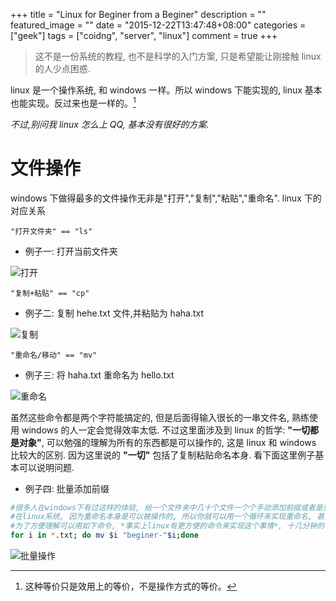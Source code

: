 +++
title = "Linux for Beginer from a Beginer"
description = ""
featured_image = ""
date = "2015-12-22T13:47:48+08:00"
categories = ["geek"]
tags = ["coidng", "server", "linux"]
comment = true
+++

> 这不是一份系统的教程, 也不是科学的入门方案, 只是希望能让刚接触 linux 的人少点困惑.

linux 是一个操作系统, 和 windows 一样。所以 windows 下能实现的, linux 基本也能实现。反过来也是一样的。[^1]

_不过,别问我 linux 怎么上 QQ, 基本没有很好的方案._

# 文件操作

windows 下做得最多的文件操作无非是"打开","复制","粘贴","重命名".
linux 下的对应关系

```
"打开文件夹" == "ls"
```

- 例子一: 打开当前文件夹

![打开](/images/linux_b1.png)

```
"复制+粘贴" == "cp"
```

- 例子二: 复制 hehe.txt 文件,并粘贴为 haha.txt

![复制](/images/linux_b2.png)

```
"重命名/移动" == "mv"
```

- 例子三: 将 haha.txt 重命名为 hello.txt

![重命名](/images/linux_b3.png)

虽然这些命令都是两个字符能搞定的, 但是后面得输入很长的一串文件名, 熟练使用 windows 的人一定会觉得效率太低.
不过这里面涉及到 linux 的哲学: **"一切都是对象"**, 可以勉强的理解为所有的东西都是可以操作的, 这是 linux 和 windows 比较大的区别. 因为这里说的 **"一切"** 包括了复制粘贴命名本身. 看下面这里例子基本可以说明问题.

- 例子四: 批量添加前缀

```bash
#很多人在windows下有过这样的体验, 给一个文件夹中几十个文件一个个手动添加前缀或者是后缀, 十几分钟一直在重复右键,重命名,修改,确定...
#在linux系统, 因为重命名本身是可以被操作的, 所以你就可以用一个循环来实现重命名, 甚至对重命名命令本身进行修改
#为了方便理解可以用如下命令, *事实上linux有更方便的命令来实现这个事情*, 十几分钟的事情可以在十几秒内完成.
for i in *.txt; do mv $i "beginer-"$i;done
```

![批量操作](/images/linux_b4.png)

[^1]: 这种等价只是效用上的等价，不是操作方式的等价。
